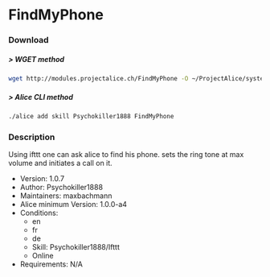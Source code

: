 # FindMyPhone

### Download

##### > WGET method
```bash
wget http://modules.projectalice.ch/FindMyPhone -O ~/ProjectAlice/system/skillInstallTickets/FindMyPhone.install
```

##### > Alice CLI method
```bash
./alice add skill Psychokiller1888 FindMyPhone
```

### Description
Using ifttt one can ask alice to find his phone. sets the ring tone at max volume and initiates a call on it.

- Version: 1.0.7
- Author: Psychokiller1888
- Maintainers: maxbachmann
- Alice minimum Version: 1.0.0-a4
- Conditions:
  - en
  - fr
  - de
  - Skill: Psychokiller1888/Ifttt
  - Online
- Requirements: N/A
